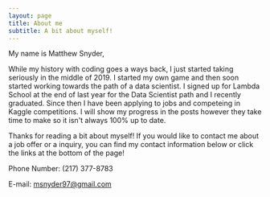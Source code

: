 ```yaml
---
layout: page
title: About me
subtitle: A bit about myself!
---
```


My name is Matthew Snyder,

While my history with coding goes a ways back, I just started taking seriously in the middle of 2019. I started my own game and then soon started working towards the path of a data scientist. I signed up for Lambda School at the end of last year for the Data Scientist path and I recently graduated.  Since then I have been applying to jobs and competeing in Kaggle competitions.  I will show my progress in the posts however they take time to make so it isn't always 100% up to date. 

Thanks for reading a bit about myself! If you would like to contact me about a job offer or a inquiry, you can find my contact information below or click the links at the bottom of the page!

Phone Number: (217) 377-8783

E-mail: msnyder97@gmail.com

